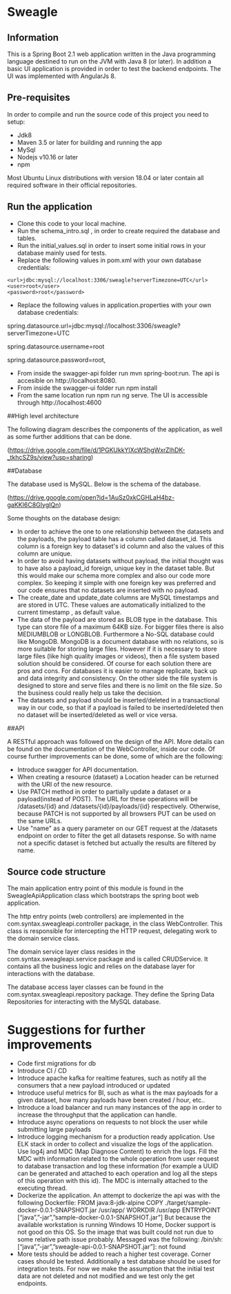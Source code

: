 # Sweagle

## Information

This is a Spring Boot 2.1 web application written in the Java programming language destined to run on the JVM with Java 8 (or later). 
In addition a basic UI application is provided in order to test the backend endpoints. The UI was implemented with AngularJs 8.

## Pre-requisites

In order to compile and run the source code of this project
you need to setup:

 - Jdk8
 - Maven 3.5 or later for building and running the app
 - MySql
 - Nodejs v10.16 or later
 - npm

Most Ubuntu Linux distributions with version 18.04 or later
contain all required software in their official repositories.

## Run the application

 - Clone this code to your local machine.
 - Run the schema_intro.sql , in order to create required the database and tables.
 - Run the initial_values.sql in order to insert some initial rows in your database mainly used for tests.
 - Replace the following values in pom.xml with your own database credentials:
 ```
 <url>jdbc:mysql://localhost:3306/sweagle?serverTimezone=UTC</url>
<user>root</user>
<password>root</password>
```
 - Replace the following values in application.properties with your own database credentials:

spring.datasource.url=jdbc:mysql://localhost:3306/sweagle?serverTimezone=UTC
 
spring.datasource.username=root

spring.datasource.password=root,
 - From inside the swagger-api folder run mvn spring-boot:run. The api is accesible on http://localhost:8080.
 - From inside the swagger-ui folder run npm install
 - From the same location run npm run ng serve. The UI is accessible through http://localhost:4600

##High level architecture

The following diagram describes the components of the application, as well as some further additions that can be done.

(https://drive.google.com/file/d/1PGKUkkYlXcWShgWxrZIhDK-_tkhcSZ9s/view?usp=sharing)

##Database

The database used is MySQL. Below is the schema of the database.

(https://drive.google.com/open?id=1AuSz0xkCGHLaH4bz-gaKKI6C8GIygIQn)
 
 Some thoughts on the database design:
- In order to achieve the one to one relationship between the datasets and the payloads, the payload table has a column called dataset_id. This column is a foreign key to dataset's id column and also the values of this column are unique. 
 - In order to avoid having datasets without payload, the initial thought was to have also a payload_id foreign, unique key in the dataset table. But this would make our schema more complex and also our code more complex. So keeping it simple with one foreign key was preferred and our code ensures that no datasets are inserted with no payload.
 - The create_date and update_date columns are MySQL timestamps and are stored in UTC. These values  are automatically initialized to the current timestamp , as default value.
 - The data of the payload are stored as BLOB type in the database. This type can store file of a maximum 64KB size. For bigger files there is also MEDIUMBLOB or LONGBLOB. Furthermore a No-SQL database could like MongoDB. MongoDB is a document database with no relations, so is more suitable for storing large files. However if it is necessary to store large files (like high quality images or videos), then a file system based solution should be considered. Of course for each solution there are pros and cons. For databases it is easier to manage replicate, back up and data integrity and consistency. On the other side the file system is designed to store and serve files and there is no limit on the file size. So the business could really help us take the decision.
 - The datasets and payload should be inserted/deleted in a transactional way in our code, so that if a payload is failed to be inserted/deleted then no dataset will be inserted/deleted as well or vice versa.


##API

A RESTful approach was followed on the design of the API. More details can be found on the documentation of the WebController, inside our code. Of course further improvements can be done, some of which are the following:

 - Introduce swagger for API documentation.
 - When creating a resource (dataset) a Location header can be returned with the URI of the new resource.
 - Use PATCH method in order to partially update a dataset or a payload(instead of POST). The URL for these operations will be /datasets/{id} and /datasets/{id}/payloads/{id} respectively. Otherwise, because PATCH is not supported by all browsers PUT can be used on the same URLs.
 - Use "name" as a query parameter on our GET request at the /datasets endpoint on order to filter the get all datasets response. So with name not a specific dataset is fetched but actually the results are filtered by name.


## Source code structure

The main application entry point of this module is found in the
SweagleApiApplication class which bootstraps the spring boot web application.


The http entry points (web controllers) are implemented in the
com.syntax.sweagleapi.controller package, in the class WebController. This class is responsible for intercepting the HTTP request, delegating work to the domain service class.


The domain service layer class resides in the
com.syntax.sweagleapi.service package and is called CRUDService. It contains all the business logic and relies on the database layer for
interactions with the database.


The database access layer classes can be found in the
com.syntax.sweagleapi.repository package. They define the
Spring Data Repositories for interacting with the MySQL database.

# Suggestions for further improvements

 - Code first migrations for db
 - Introduce CI / CD
 - Introduce apache kafka for realtime features, such as notify all the consumers that a new payload introduced or updated
 - Introduce useful metrics for BI, such as what is the max payloads for a given dataset, how many payloads have been created / hour, etc..
 - Introduce a load balancer and run many instances of the app in order to increase the throughput that the application can handle.
 - Introduce async operations on requests to not block the user while submitting large payloads
 - Introduce logging mechanism for a production ready application. Use ELK stack in order to collect and visualize the logs of the application. Use log4j and MDC (Map Diagnose Content) to enrich the logs. Fill the MDC with information related to the whole operation from user request to database transaction and log these information (for example a UUID can be generated and attached to each operation and log all the steps of this operation with this id). The MDC is internally attached to the executing thread.
 - Dockerize the application. An attempt to dockerize the api was with the following Dockerfile: 
FROM java:8-jdk-alpine
COPY ./target/sample-docker-0.0.1-SNAPSHOT.jar /usr/app/
WORKDIR /usr/app
ENTRYPOINT [“java”,”-jar”,”sample-docker-0.0.1-SNAPSHOT.jar”]
But because the available workstation is running Windows 10 Home, Docker support is not good on this OS. So the image that was built could not run due to some relative path issue probably. Messaged
was the following: /bin/sh: [“java”,”-jar”,”sweagle-api-0.0.1-SNAPSHOT.jar”]: not found
 - More tests should be added to reach a higher test coverage. Corner cases should be tested. Additionally a test database should be used for integration tests. For now we make the assumption that the initial test data are not deleted and not modified and we test only the get endpoints.